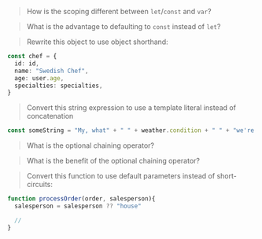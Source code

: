 > How is the scoping different between `let`/`const` and `var`?

> What is the advantage to defaulting to `const` instead of `let`?

> Rewrite this object to use object shorthand:

```ts
const chef = {
  id: id,
  name: "Swedish Chef",
  age: user.age,
  specialties: specialties,
}
```

> Convert this string expression to use a template literal instead of concatenation

```ts
const someString = "My, what" + " " + weather.condition + " " + "we're having" + " " + day + "!"
```

> What is the optional chaining operator?

> What is the benefit of the optional chaining operator?

> Convert this function to use default parameters instead of short-circuits:

```ts
function processOrder(order, salesperson){
  salesperson = salesperson ?? "house"

  //
}
```
